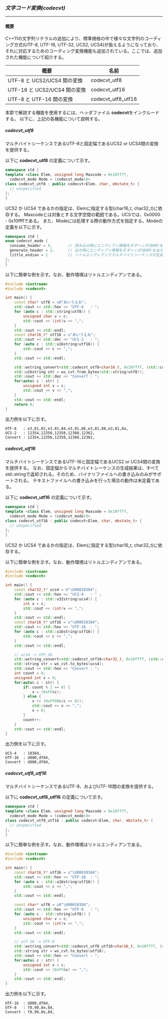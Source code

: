 ### *文字コード変換(codecvt)*
----
#### 概要
C++11の文字列リテラルの追加により、標準規格の中で様々な文字列のコーディング方式(UTF-8, UTF-16, UTF-32, UCS2, UCS4)が扱えるようになっており、
それに対応するためのコーディング変換機能も追加されている。ここでは、追加された機能について紹介する。

| 概要 | 名前 |
| -- | -- |
| UTF-8 と UCS2/UCS4 間の変換 | codecvt_utf8 |
| UTF-16 と UCS2/UCS4 間の変換 | codecvt_utf16 |
| UTF-8 と UTF-16 間の変換 | codecvt_utf8_utf16 |

本節で解説する機能を使用するには、ヘッダファイル **codecvt**をインクルードする。
以下に、上記の各機能について説明する。

##### codecvt_utf8
マルチバイトシーケンスであるUTF-8と固定幅であるUCS2 or UCS4間の変換を提供する。

以下に **codecvt_utf8** の定義について示す。

```c++
namespace std {
template <class Elem, unsigned long Maxcode = 0x10ffff,
  codecvt_mode Mode = (codecvt_mode)0>
class codecvt_utf8 : public codecvt<Elem, char, mbstate_t> {
  // unspecified
};
}
```

UCS2 か UCS4 であるかの指定は、Elemに指定する型(char16_t, char32_t)に依存する。
Maxcodeとは対象とする文字空間の範囲である。UCSでは、0x0000 - 0x10ffffである。
また、Modeには処理する際の動作方式を指定する。Modeの定義を以下に示す。

```c++
namespace std {
enum codecvt_mode {
  consume_header = 4,       // 読み込み時にエンディアン情報を示すヘッダ(BOM)を処理する
  generate_header = 2,      // 出力時にエンディアン情報を示すヘッダ(BOM)を出力する
  little_endian = 1         // リトルエンディアンでマルチバイトシーケンスが生成されている
};
}
```

以下に簡単な例を示す。なお、動作環境はリトルエンディアンである。

```c++
#include <iostream>
#include <codecvt>

int main() {
    const char* utf8 = u8"あいうえお";
    std::cout << std::hex << "UTF-8   : ";
    for (auto c : std::string(utf8)) {
        unsigned char v = c;
        std::cout << (int)v << ",";
    }
    std::cout << std::endl;
    const char16_t* utf16 = u"あいうえお";
    std::cout << std::dec << "UCS-2   : ";
    for (auto c : std::u16string(utf16)) {
        std::cout << c << ",";
    }
    std::cout << std::endl;

    std::wstring_convert<std::codecvt_utf8<char16_t, 0x10ffff, (std::codecvt_mode)1>, char16_t> ws_cvt;
    std::u16string str = ws_cvt.from_bytes(std::string(utf8));
    std::cout << std::dec << "Convert : ";
    for(auto& c : str) {
        unsigned int v = c;
        std::cout << v << ",";
    }
    std::cout << std::endl;
    return 0;
}
```

出力例を以下に示す。
```
UTF-8   : e3,81,82,e3,81,84,e3,81,86,e3,81,88,e3,81,8a,
UCS-2   : 12354,12356,12358,12360,12362,
Convert : 12354,12356,12358,12360,12362,
```

##### codecvt_utf16
マルチバイトシーケンスであるUTF-16と固定幅であるUCS2 or UCS4間の変換を提供する。
なお、固定幅からマルチバイトシーケンスの生成結果は、すべてstd::stringで返却される。そのため、バイナリファイルへの書き込みのみがサポートされる。
テキストファイルへの書き込みを行った場合の動作は未定義である。

以下に **codecvt_utf16** の定義について示す。

```c++
namespace std {
template <class Elem, unsigned long Maxcode = 0x10ffff,
  codecvt_mode Mode = (codecvt_mode)0>
class codecvt_utf16 : public codecvt<Elem, char, mbstate_t> {
  // unspecified
};
}
```

UCS2 か UCS4 であるかの指定は、Elemに指定する型(char16_t, char32_t)に依存する。

以下に簡単な例を示す。なお、動作環境はリトルエンディアンである。

```c++
#include <iostream>
#include <codecvt>

int main() {
    const char32_t* ucs4 = U"\U00010384";
    std::cout << std::hex << "UCS-4   : " ;
    for (auto c : std::u32string(ucs4)) {
        int v = c;
        std::cout << (int)v << ",";
    }
    std::cout << std::endl;
    const char16_t* utf16 = u"\U00010384";
    std::cout << std::hex << "UTF-16  : ";
    for (auto c : std::u16string(utf16)) {
        std::cout << c << ",";
    }
    std::cout << std::endl;

    // ucs4 -> UTF-16
    std::wstring_convert<std::codecvt_utf16<char32_t, 0x10ffff, (std::codecvt_mode)1>, char32_t> ws_cvt;
    std::string str = ws_cvt.to_bytes(ucs4);
    std::cout << std::hex << "Convert : ";
    int count = 0;
    unsigned int v = 0;
    for(auto& c : str) {
        if( count % 2 == 0) {
            v = (0xFF&c);
        } else {
            v += (0xFF00&(c << 8));
            std::cout << v << ",";
            v = 0;
        }
        count++;
    }
    std::cout << std::endl;
}
```

出力例を以下に示す。

```
UCS-4   : 10384,
UTF-16  : d800,df84,
Convert : d800,df84,
```


##### codecvt_utf8_utf16
マルチバイトシーケンスであるUTF-8、およびUTF-16間の変換を提供する。

以下に **codecvt_utf8_utf16** の定義について示す。

```c++
namespace std {
template <class Elem, unsigned long Maxcode = 0x10ffff,
  codecvt_mode Mode = (codecvt_mode)0>
class codecvt_utf8_utf16 : public codecvt<Elem, char, mbstate_t> {
  // unspecified
};
}
```

以下に簡単な例を示す。なお、動作環境はリトルエンディアンである。
```c++
#include <iostream>
#include <codecvt>

int main() {
    const char16_t* utf16 = u"\U00010384";
    std::cout << std::hex << "UTF-16  : ";
    for (auto c : std::u16string(utf16)) {
        std::cout << c << ",";
    }
    std::cout << std::endl;

    const char* utf8 = u8"\U00010384";
    std::cout << std::hex << "UTF-8   : ";
    for (auto c : std::string(utf8)) {
        unsigned char v = c;
        std::cout << (int)v << ",";
    }
    std::cout << std::endl;

    // utf-16 -> UTF-8
    std::wstring_convert<std::codecvt_utf8_utf16<char16_t, 0x10ffff, (std::codecvt_mode)1>, char16_t> ws_cvt;
    std::string str = ws_cvt.to_bytes(utf16);
    std::cout << std::hex << "Convert : ";
    for(auto& c : str) {
        unsigned int v = c;
        std::cout << (0xFF&v) << ",";
    }
    std::cout << std::endl;
}
```

出力例を以下に示す。
```
UTF-16  : d800,df84,
UTF-8   : f0,90,8e,84,
Convert : f0,90,8e,84,
```
